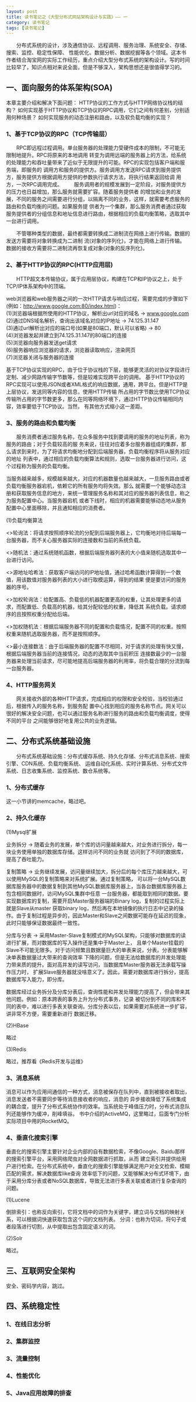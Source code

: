 ```yaml
---
layout: post
title: 读书笔记之《大型分布式网站架构设计与实践》—— 一
category: 读书笔记
tags: [读书笔记]
---
```


&ensp;&ensp;&ensp;&ensp;分布式系统的设计，涉及通信协议、远程调用、服务治理、系统安全、存储、搜索、监控、稳定性保障、
性能优化、数据分析、数据挖掘等各个领域。这本书作者结合淘宝网的实际工作经历，重点介绍大型分布式系统的架构设计。写的时间
比较早了，知识点相对来说全面，但是不够深入，架构思想还是很值得学习的。

## 一、面向服务的体系架构(SOA)

本章主要介绍和解决下面问题：
HTTP协议的工作方式与HTTP网络协议栈的结构？
如何实现基于HTTP协议和TCP协议的RPC调用，它们之间有何差别，分别适用何种场景？
如何实现服务的动态注册和路由，以及软负载均衡的实现？

### 1、基于TCP协议的RPC（TCP传输层）

&ensp;&ensp;&ensp;&ensp;RPC即远程过程调用。单台服务器的处理能力受硬件成本的限制，不可能无限制地提升。RPC将原来的本地调用
转变为调用远端的服务器上的方法，给系统的处理能力和吞吐量带来了近似于无限提升的可能。RPC的实现包括客户端和服务端，即服务的
调用方和服务的提供方。服务调用方发送RPC请求到服务提供方，服务提供方根据调用方提供的参数执行请求方法，将执行结果返回给调
用方，一次RPC调用完成。
&ensp;&ensp;&ensp;&ensp;服务调用者的规模发展到一定阶段，对服务提供方的压力也日益增加，那么服务就需要扩容。随着服务提供者
的增加和业务的发展，不同的服务之间需要进行分组，以隔离不同的业务，这样，就需要考虑服务的路由和负载均衡的问题。如果服务提
供者为一个集群，那么服务消费者通过获取服务提供者的分组信息和地址信息进行路由，根据相应的负载均衡策略，选取其中一台进行调用。

&ensp;&ensp;&ensp;&ensp;不管哪种类型的数据，最终都需要转换成二进制流在网络上进行传输。数据的发送方需要将对象转换成为二进制
流(对象的序列化)，才能在网络上进行传输。数据的接收方需要将二进制流再恢复成对象(对象的反序列化)。

### 2、基于HTTP协议的RPC(HTTP应用层)

&ensp;&ensp;&ensp;&ensp;HTTP超文本传输协议，属于应用层协议，构建在TCP和IP协议之上，处于TCP/IP体系架构中的顶端。

web浏览器和web服务器之间的一次HTTP请求与响应过程，需要完成的步骤如下(例如：http://www.google.com:80/index.html)： <br/>
(1)浏览器端根据所使用的HTTP协议，解析出url对应的域名 -> www.google.com <br/>
(2)通过DNS域名解析，查询出该域名对应的IP地址 -> 74.125.31.147 <br/>
(3)通过url解析出对应的端口号(如果是80端口，默认可以省略) -> 80 <br/>
(4)浏览器发起并建立到74.125.31.147的80端口的连接 <br/>
(5)浏览器向服务器发送get请求 <br/>
(6)服务器响应浏览器的请求，浏览器读取响应，渲染网页 <br/>
(7)浏览器关闭与服务器的连接

基于TCP协议实现的RPC，由于位于协议栈的下层，能够更灵活的对协议字段进行定制、减少网路传输字节数等，但是较难实现跨平台的调用。
基于HTTP协议的RPC实现可以使用JSON或者XML格式的响应数据，通用，跨平台。但是HTTP是上层协议，发送同等内容的信息，使用HTTP传输
所占用的字节数比使用TCP协议传输所占用的字节数更多，那么在同等网络环境下，通过HTTP协议传输相同内容，效率要低于TCP协议。当然，
有其他方式缩小这一差距。

### 3、服务的路由和负载均衡

&ensp;&ensp;&ensp;&ensp;服务消费者通过服务名称，在众多服务中找到要调用的服务的地址列表，称为服务的路由；对于负载较高的服
务来说，往往对应着多台服务器组成的集群，那么请求到来时，为了将请求均衡地分配到后端服务器，负载均衡程序将从服务对应的地址
列表中，通过相应的负载均衡算法和规则，选取一台服务器进行访问，这个过程称为服务的负载均衡。

当服务越来越多，规模越来越大，对应的机器数量也越来越大，一旦服务路由或者负载均衡服务器宕机，依赖它的所有服务均将失效。那么
就需要一个能够动态注册和获取服务信息的地方，来统一管理服务名称和其对应的服务器列表信息，称之为服务配置中心。当服务器宕机
或者下线时，相应的机器需要能够动态地从服务配置中心里面移除，并且通知相应的消费者。

(1)负载均衡算法

<>轮询法：将请求按照顺序轮流的分配到后端服务器上，它均衡地对待后端每一台服务器，而不关心服务器实际的连接数和当前的系统负载。

<>随机法：通过系统随机函数，根据后端服务器列表的大小值来随机选取其中一台进行访问。

<>源地址哈希法：获取客户端访问的IP地址值，通过哈希函数计算得到一个数值，用该数值对服务器列表的大小进行取模运算，得到的结果
便是要访问的服务器的序号。

<>加权轮询法：给配置高、负载低的机器配置更高的权重，让其处理更多的请求，而配置低、负载高的机器，给其分配较低的权重，降低其
系统负载。请求顺序的且按照权重分配给后端。

<>加权随机法：根据后端服务器不同的配置和负载情况，配置不同的权重。按照权重来随机选取服务器，而不是按照顺序。

<>最小连接数法：由于后端服务器的配置不尽相同，对于请求的处理有快又慢，根据后端服务器当前的连接情况，动态的选取其中当前积压
连接数最少的一台服务器来处理当前请求，尽可能地提高后端服务器的利用率，将负载合理的分流到每一台服务器。

### 4、HTTP服务网关

&ensp;&ensp;&ensp;&ensp;网关接收外部的各种HTTP请求，完成相应的权限和安全校验，当校验通过后，根据传入的服务名称，到服务配
置中心找到相应的服务名称节点。网关可以很好的解决安全问题，也可以通过服务名称进行服务的路由和负载均衡调度，使得不同的平台
之间能够很好地复用公共的业务逻辑。


## 二、分布式系统基础设施

&ensp;&ensp;&ensp;&ensp;分布式系统基础设施：分布式缓存系统、持久化存储、分布式消息系统、搜索引擎、CDN系统、负载均衡系统、
运维自动化系统、实时计算系统、分布式文件系统、日志收集系统、监控系统、数仓系统等。

### 1、分布式缓存

这一小节讲的memcache，略过吧。

### 2、持久化缓存

(1)Mysql扩展

业务拆分 -> 随着业务的发展，单个库的访问量越来越大，对业务进行拆分，每一块业务使用单独的数据库存储。这样访问不同的业务就
访问到了不同的数据库，提高了吞吐能力。

复制策略 -> 业务继续发展，访问量继续加大，拆分后的每个库压力越来越大，可以使用MySQL的复制策略来对系统扩展。通过复制策略，
可以将一台MySQL数据库服务器中的数据复制到其他MySQL数据库服务器上，当各台数据库服务器上包含相同数据时，访问MySQL集群中任意
一台服务器，都能取到相同的数据。要实现数据库的复制，需要开启Master服务器端的Binary log，复制的过程实际上就是Slave从master
获取binary log，然后再在本地镜像的执行日志中记录的操作。由于复制过程是异步的，因此Master和Slave之间数据可能存在延迟的现象，
此时只能够保证数据最终一致性。

分库与分表 -> 采用Master-Slave复制模式的MySQL架构，只能够对数据库的读进行扩展，而对数据库的写入操作还是集中于Master上，
且单个Master挂载的Slave不可能无限多。对于访问频繁且数据量巨大的单表来说，分表。分表能够解决单表数据量过大带来的查询效率
下降的问题，但是无法给数据库的并发处理能力带来质的提升。面对高并发的读写访问，当数据库Master服务器无法承载写操作压力时，
扩展Slave服务器就没啥意义了。因此，需要对数据库进行拆分，提高数据库写入能力，即分库。

数据库经过业务拆分及分库分表后，查询性能和并发处理能力提高了，但会带来其他问题。例如：原本跨表的事务上升为分布式事务，记录
被切分到不同的库和不同的表中，难以进行多表关联查询。分库分表以后，如果需要对系统进一步扩容，讲非常不方便，需要重新进行
数据迁移。

(2)HBase

略过

(3)Redis

略过，推荐看《Redis开发与运维》

### 3、消息系统

消息可以作为应用间通信的一种方式，消息被保存在队列中，直到被接收者取出，消息发送者不需要同步等待消息接收者的响应，消息的
异步接收降低了系统集成的耦合度，提升了分布式系统协作的效率。当系统处于峰值压力时，分布式消息队列还能够作为缓冲，削峰填谷。
书中介绍的ActiveMQ，这里略过，后面专门分析实际项目中用的RocketMQ。

### 4、垂直化搜索引擎

垂直化的搜索引擎主要针对企业内部的自有数据检索，不像Google、Baidu那样的搜索引擎平台，采用网络爬虫对全网数据进行抓取，从而
建立索引并提供给用户进行检索。在分布式系统中，垂直化的搜索引擎能够满足用户对全文检索、模糊匹配的需求，解决数据库like查询
效率低下的问题，又能够解决分布式环境下，由于采用分库分表或者NoSQL数据库，导致无法进行多表关联或者进行复杂查询的问题。

(1)Lucene

倒排索引：也称反向索引，它将文档中的词作为关键字，建立词与文档的映射关系，可以根据词快速获取包含这个词的文档列表。
分词：也称为切词，将句子或者段落进行切割，从中提取出包含固定语义的词。

(2)Solr

略过。


## 三、互联网安全架构

安全、密码学内容，跳过。


## 四、系统稳定性

### 1、在线日志分析

### 2、集群监控

### 3、流量控制

### 4、性能优化

### 5、Java应用故障的排查


